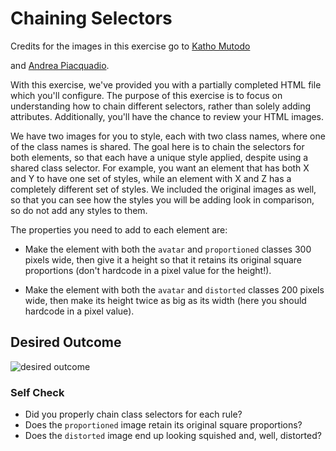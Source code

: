 # Chaining Selectors

Credits for the images in this exercise go to [Katho Mutodo](https://linktr.ee/photobykatho_) 

and [Andrea Piacquadio](https://www.pexels.com/@olly?utm_content=attributionCopyText&utm_medium=referral&utm_source=pexels).


With this exercise, we've provided you with a partially completed HTML file which you'll configure. 
The purpose of this exercise is to focus on understanding how to chain different selectors, 
rather than solely adding attributes. Additionally, you'll have the chance to review your HTML images.

We have two images for you to style, each with two class names, 
where one of the class names is shared. 
The goal here is to chain the selectors for both elements, 
so that each have a unique style applied, despite using a shared class selector. 
For example, you want an element that has both X and Y to have one set of styles, 
while an element with X and Z has a completely different set of styles. We included the original images as well, 
so that you can see how the styles you will be adding look in comparison, so do not add any styles to them.

The properties you need to add to each element are:

* Make the element with both the `avatar` and `proportioned` classes 300 pixels wide, 
then give it a height so that it retains its original square proportions (don't hardcode in a pixel value for the height!).

* Make the element with both the `avatar` and `distorted` classes 200 pixels wide, 
then make its height twice as big as its width (here you should hardcode in a pixel value).

## Desired Outcome
![desired outcome](./desired-outcome.png)

### Self Check
- Did you properly chain class selectors for each rule?
- Does the `proportioned` image retain its original square proportions?
- Does the `distorted` image end up looking squished and, well, distorted?
